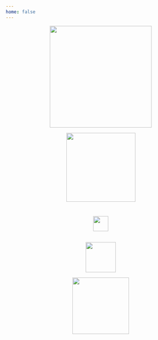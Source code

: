 ```yaml
---
home: false
---
```


<p align="center"><img align="center" width="270" src="https://ss1.bdstatic.com/70cFuXSh_Q1YnxGkpoWK1HF6hhy/it/u=1916641513,3981013052&fm=26&gp=0.jpg" /></p>

<p align="center"><img align="center" width="183" src="https://www.tencent.com/img/index/tencent_logo.png"/></p>

<div style="height:10px;"></div>

<p align="center"><img align="center" width="40" src="https://ss2.baidu.com/6ON1bjeh1BF3odCf/it/u=1214625364,1279255509&fm=27&gp=0.jpg"/></p>

<div style="height:1px;"></div>

<p align="center"><img align="center" width="80" src="https://ss0.baidu.com/6ON1bjeh1BF3odCf/it/u=1672527382,1665984304&fm=15&gp=0.jpg"/></p>

<div style="height:0px;"></div>

<p align="center"><img align="center" width="150" src="https://ss0.bdstatic.com/70cFvHSh_Q1YnxGkpoWK1HF6hhy/it/u=2557204780,2644584798&fm=26&gp=0.jpg" /></p>
